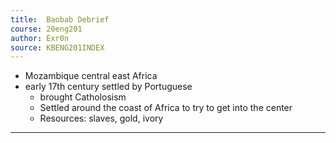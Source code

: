 ```yaml
---
title:  Baobab Debrief
course: 20eng201
author: Exr0n
source: KBENG201INDEX
---
```


- Mozambique central east Africa
- early 17th century settled by Portuguese
	- brought Catholosism
	- Settled around the coast of Africa to try to get into the center
	- Resources: slaves, gold, ivory

---